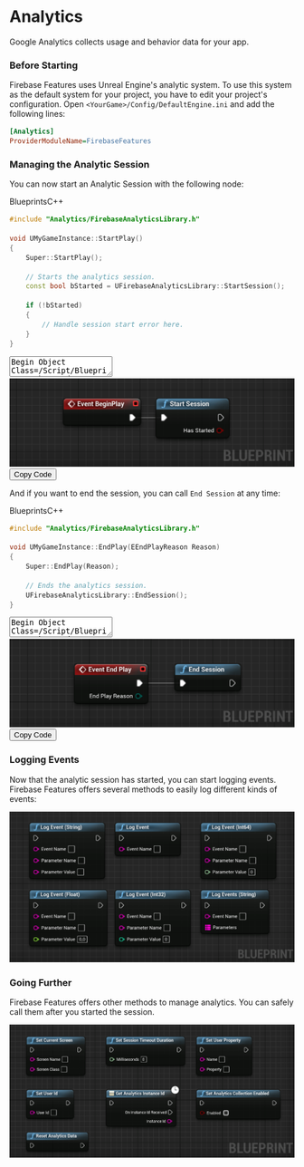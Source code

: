 # Analytics

Google Analytics collects usage and behavior data for your app.


### Before Starting
Firebase Features uses Unreal Engine's analytic system. To use this system as the default system for your project, you have to edit your project's configuration. 
Open `<YourGame>/Config/DefaultEngine.ini` and add the following lines:
```ini
[Analytics]
ProviderModuleName=FirebaseFeatures
```
### Managing the Analytic Session
You can now start an Analytic Session with the following node:

<div class="code-switcher show-cpp-false">
<div class="switcher" >
<span class="sw-bp" onclick="switchBp()">Blueprints</span><span class="sw-cpp" onclick="switchCpp()">C++</span>
</div>
<div class="cpp">

```cpp
#include "Analytics/FirebaseAnalyticsLibrary.h"

void UMyGameInstance::StartPlay()
{
	Super::StartPlay();
	
	// Starts the analytics session.
	const bool bStarted = UFirebaseAnalyticsLibrary::StartSession();
	
	if (!bStarted)
	{
		// Handle session start error here.
	}
}
```

</div>
<div class="bp">
<div class="bpcode">
<textarea readonly>
Begin Object Class=/Script/BlueprintGraph.K2Node_Event Name="K2Node_Event_0"
   EventReference=(MemberParent=Class'"/Script/Engine.Actor"',MemberName="ReceiveBeginPlay")
   bOverrideFunction=True
   NodePosX=2752
   NodePosY=-7728
   NodeGuid=488FDE1244F43AFA89B29AB192A15977
   CustomProperties Pin (PinId=F155888A4133BB95B824C1BCAC89DF05,PinName="OutputDelegate",Direction="EGPD_Output",PinType.PinCategory="delegate",PinType.PinSubCategory="",PinType.PinSubCategoryObject=None,PinType.PinSubCategoryMemberReference=(MemberParent=Class'"/Script/Engine.Actor"',MemberName="ReceiveBeginPlay"),PinType.PinValueType=(),PinType.ContainerType=None,PinType.bIsReference=False,PinType.bIsConst=False,PinType.bIsWeakPointer=False,PinType.bIsUObjectWrapper=False,PersistentGuid=00000000000000000000000000000000,bHidden=False,bNotConnectable=False,bDefaultValueIsReadOnly=False,bDefaultValueIsIgnored=False,bAdvancedView=False,bOrphanedPin=False,)
   CustomProperties Pin (PinId=0B1ED49045A150980B45CFB205ADE038,PinName="then",Direction="EGPD_Output",PinType.PinCategory="exec",PinType.PinSubCategory="",PinType.PinSubCategoryObject=None,PinType.PinSubCategoryMemberReference=(),PinType.PinValueType=(),PinType.ContainerType=None,PinType.bIsReference=False,PinType.bIsConst=False,PinType.bIsWeakPointer=False,PinType.bIsUObjectWrapper=False,LinkedTo=(K2Node_CallFunction_109 B4ABB19440948F5FFE1FFF9E0791A4AE,),PersistentGuid=00000000000000000000000000000000,bHidden=False,bNotConnectable=False,bDefaultValueIsReadOnly=False,bDefaultValueIsIgnored=False,bAdvancedView=False,bOrphanedPin=False,)
End Object
Begin Object Class=/Script/BlueprintGraph.K2Node_CallFunction Name="K2Node_CallFunction_109"
   FunctionReference=(MemberParent=Class'"/Script/FirebaseFeatures.FirebaseAnalyticsLibrary"',MemberName="StartSession")
   NodePosX=2976
   NodePosY=-7728
   NodeGuid=50F00BC5432BDCB9CE86F1B8750977A2
   CustomProperties Pin (PinId=B4ABB19440948F5FFE1FFF9E0791A4AE,PinName="execute",PinToolTip="\nExec",PinType.PinCategory="exec",PinType.PinSubCategory="",PinType.PinSubCategoryObject=None,PinType.PinSubCategoryMemberReference=(),PinType.PinValueType=(),PinType.ContainerType=None,PinType.bIsReference=False,PinType.bIsConst=False,PinType.bIsWeakPointer=False,PinType.bIsUObjectWrapper=False,LinkedTo=(K2Node_Event_0 0B1ED49045A150980B45CFB205ADE038,),PersistentGuid=00000000000000000000000000000000,bHidden=False,bNotConnectable=False,bDefaultValueIsReadOnly=False,bDefaultValueIsIgnored=False,bAdvancedView=False,bOrphanedPin=False,)
   CustomProperties Pin (PinId=0A3A7FAB4A026FFAD6E3ABB245B93A38,PinName="then",PinToolTip="\nExec",Direction="EGPD_Output",PinType.PinCategory="exec",PinType.PinSubCategory="",PinType.PinSubCategoryObject=None,PinType.PinSubCategoryMemberReference=(),PinType.PinValueType=(),PinType.ContainerType=None,PinType.bIsReference=False,PinType.bIsConst=False,PinType.bIsWeakPointer=False,PinType.bIsUObjectWrapper=False,PersistentGuid=00000000000000000000000000000000,bHidden=False,bNotConnectable=False,bDefaultValueIsReadOnly=False,bDefaultValueIsIgnored=False,bAdvancedView=False,bOrphanedPin=False,)
   CustomProperties Pin (PinId=DFD458654BD474FD01B87FBBD4FC458A,PinName="self",PinFriendlyName=NSLOCTEXT("K2Node", "Target", "Target"),PinToolTip="Target\nFirebase Analytics Library Object Reference",PinType.PinCategory="object",PinType.PinSubCategory="",PinType.PinSubCategoryObject=Class'"/Script/FirebaseFeatures.FirebaseAnalyticsLibrary"',PinType.PinSubCategoryMemberReference=(),PinType.PinValueType=(),PinType.ContainerType=None,PinType.bIsReference=False,PinType.bIsConst=False,PinType.bIsWeakPointer=False,PinType.bIsUObjectWrapper=False,DefaultObject="/Script/FirebaseFeatures.Default__FirebaseAnalyticsLibrary",PersistentGuid=00000000000000000000000000000000,bHidden=True,bNotConnectable=False,bDefaultValueIsReadOnly=False,bDefaultValueIsIgnored=False,bAdvancedView=False,bOrphanedPin=False,)
   CustomProperties Pin (PinId=E34BEE5A4BAB38103B8256BE37CB5A21,PinName="ReturnValue",PinFriendlyName="Has Started",PinToolTip="Has Started\nBoolean\n\nStart Session",Direction="EGPD_Output",PinType.PinCategory="bool",PinType.PinSubCategory="",PinType.PinSubCategoryObject=None,PinType.PinSubCategoryMemberReference=(),PinType.PinValueType=(),PinType.ContainerType=None,PinType.bIsReference=False,PinType.bIsConst=False,PinType.bIsWeakPointer=False,PinType.bIsUObjectWrapper=False,DefaultValue="false",AutogeneratedDefaultValue="false",PersistentGuid=00000000000000000000000000000000,bHidden=False,bNotConnectable=False,bDefaultValueIsReadOnly=False,bDefaultValueIsIgnored=False,bAdvancedView=False,bOrphanedPin=False,)
End Object
</textarea>
<img src="_images/StartAnalyticSession.png" alt="start analytics session blueprints code example"/>
<button onclick="copyBlueprintCode(this)">Copy Code</button>
</div>
</div>
</div>

And if you want to end the session, you can call `End Session` at any time:


<div class="code-switcher show-cpp-false">
<div class="switcher" >
<span class="sw-bp" onclick="switchBp()">Blueprints</span><span class="sw-cpp" onclick="switchCpp()">C++</span>
</div>
<div class="cpp">

```cpp
#include "Analytics/FirebaseAnalyticsLibrary.h"

void UMyGameInstance::EndPlay(EEndPlayReason Reason)
{
	Super::EndPlay(Reason);
	
	// Ends the analytics session.
	UFirebaseAnalyticsLibrary::EndSession();
}
```

</div>
<div class="bp">
<div class="bpcode">
<textarea readonly>
Begin Object Class=/Script/BlueprintGraph.K2Node_Event Name="K2Node_Event_1"
   EventReference=(MemberParent=Class'"/Script/Engine.Actor"',MemberName="ReceiveEndPlay")
   bOverrideFunction=True
   NodePosX=2736
   NodePosY=-7600
   NodeGuid=F04EAA484F285E4024AEA3AC18C3C04F
   CustomProperties Pin (PinId=3130C26443DBDDAD2FF1ADA1FFAA4D81,PinName="OutputDelegate",Direction="EGPD_Output",PinType.PinCategory="delegate",PinType.PinSubCategory="",PinType.PinSubCategoryObject=None,PinType.PinSubCategoryMemberReference=(MemberParent=Class'"/Script/Engine.Actor"',MemberName="ReceiveEndPlay"),PinType.PinValueType=(),PinType.ContainerType=None,PinType.bIsReference=False,PinType.bIsConst=False,PinType.bIsWeakPointer=False,PinType.bIsUObjectWrapper=False,PersistentGuid=00000000000000000000000000000000,bHidden=False,bNotConnectable=False,bDefaultValueIsReadOnly=False,bDefaultValueIsIgnored=False,bAdvancedView=False,bOrphanedPin=False,)
   CustomProperties Pin (PinId=85A46C0A4F710FC61D05648B1C8C9CA2,PinName="then",Direction="EGPD_Output",PinType.PinCategory="exec",PinType.PinSubCategory="",PinType.PinSubCategoryObject=None,PinType.PinSubCategoryMemberReference=(),PinType.PinValueType=(),PinType.ContainerType=None,PinType.bIsReference=False,PinType.bIsConst=False,PinType.bIsWeakPointer=False,PinType.bIsUObjectWrapper=False,LinkedTo=(K2Node_CallFunction_121 34A2643D4EE5D4EEFDAEFA85CC349213,),PersistentGuid=00000000000000000000000000000000,bHidden=False,bNotConnectable=False,bDefaultValueIsReadOnly=False,bDefaultValueIsIgnored=False,bAdvancedView=False,bOrphanedPin=False,)
   CustomProperties Pin (PinId=70994BD24A1D1A995BF54C887DC35CB7,PinName="EndPlayReason",PinToolTip="End Play Reason\nEEndPlayReason Enum",Direction="EGPD_Output",PinType.PinCategory="byte",PinType.PinSubCategory="",PinType.PinSubCategoryObject=Enum'"/Script/Engine.EEndPlayReason"',PinType.PinSubCategoryMemberReference=(),PinType.PinValueType=(),PinType.ContainerType=None,PinType.bIsReference=False,PinType.bIsConst=False,PinType.bIsWeakPointer=False,PinType.bIsUObjectWrapper=False,DefaultValue="Destroyed",PersistentGuid=00000000000000000000000000000000,bHidden=False,bNotConnectable=False,bDefaultValueIsReadOnly=False,bDefaultValueIsIgnored=False,bAdvancedView=False,bOrphanedPin=False,)
End Object
Begin Object Class=/Script/BlueprintGraph.K2Node_CallFunction Name="K2Node_CallFunction_121"
   FunctionReference=(MemberParent=Class'"/Script/FirebaseFeatures.FirebaseAnalyticsLibrary"',MemberName="EndSession")
   NodePosX=2928
   NodePosY=-7600
   NodeGuid=B5962D01427474082268CFADFB55E54B
   CustomProperties Pin (PinId=34A2643D4EE5D4EEFDAEFA85CC349213,PinName="execute",PinToolTip="\nExec",PinType.PinCategory="exec",PinType.PinSubCategory="",PinType.PinSubCategoryObject=None,PinType.PinSubCategoryMemberReference=(),PinType.PinValueType=(),PinType.ContainerType=None,PinType.bIsReference=False,PinType.bIsConst=False,PinType.bIsWeakPointer=False,PinType.bIsUObjectWrapper=False,LinkedTo=(K2Node_Event_1 85A46C0A4F710FC61D05648B1C8C9CA2,),PersistentGuid=00000000000000000000000000000000,bHidden=False,bNotConnectable=False,bDefaultValueIsReadOnly=False,bDefaultValueIsIgnored=False,bAdvancedView=False,bOrphanedPin=False,)
   CustomProperties Pin (PinId=F26A55CE43C0C7ED3D8953B296FBC630,PinName="then",PinToolTip="\nExec",Direction="EGPD_Output",PinType.PinCategory="exec",PinType.PinSubCategory="",PinType.PinSubCategoryObject=None,PinType.PinSubCategoryMemberReference=(),PinType.PinValueType=(),PinType.ContainerType=None,PinType.bIsReference=False,PinType.bIsConst=False,PinType.bIsWeakPointer=False,PinType.bIsUObjectWrapper=False,PersistentGuid=00000000000000000000000000000000,bHidden=False,bNotConnectable=False,bDefaultValueIsReadOnly=False,bDefaultValueIsIgnored=False,bAdvancedView=False,bOrphanedPin=False,)
   CustomProperties Pin (PinId=177167064C33EA95BEDF0A86ED570F3C,PinName="self",PinFriendlyName=NSLOCTEXT("K2Node", "Target", "Target"),PinToolTip="Target\nFirebase Analytics Library Object Reference",PinType.PinCategory="object",PinType.PinSubCategory="",PinType.PinSubCategoryObject=Class'"/Script/FirebaseFeatures.FirebaseAnalyticsLibrary"',PinType.PinSubCategoryMemberReference=(),PinType.PinValueType=(),PinType.ContainerType=None,PinType.bIsReference=False,PinType.bIsConst=False,PinType.bIsWeakPointer=False,PinType.bIsUObjectWrapper=False,DefaultObject="/Script/FirebaseFeatures.Default__FirebaseAnalyticsLibrary",PersistentGuid=00000000000000000000000000000000,bHidden=True,bNotConnectable=False,bDefaultValueIsReadOnly=False,bDefaultValueIsIgnored=False,bAdvancedView=False,bOrphanedPin=False,)
End Object
</textarea>
<img src="_images/EndAnalyticSession.png" alt="end analytics session blueprints code example"/>
<button onclick="copyBlueprintCode(this)">Copy Code</button>
</div>
</div>
</div>

### Logging Events
Now that the analytic session has started, you can start logging events. Firebase Features offers several methods to easily log different kinds of events:

<div class="centered">

<img src="_images/AnalyticLogFunctions.png" alt="firebase analytics logging node functions list for blueprints"/>

</div>

### Going Further
Firebase Features offers other methods to manage analytics. You can safely call them after you started the session.

<div class="centered">

<img src="_images/AnalyticsFunctions.png" alt="firebase analytics nodes functions list for blueprints"/>

</div>


<script>
setTimeout(() => {
	bShowCPP = !JSON.parse(getCookie('bShowCPP'));
	switchCode();
}, 0);
</script>

